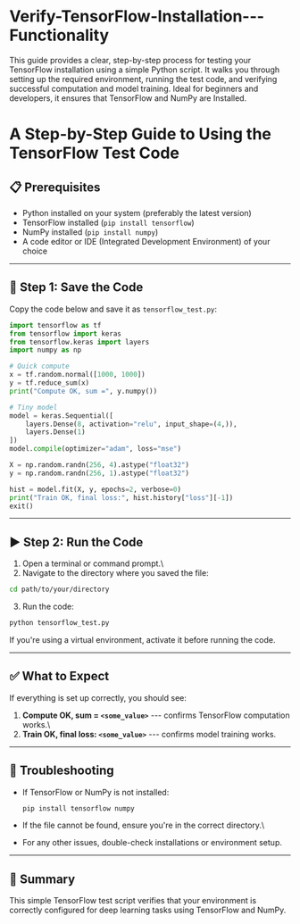 # Verify-TensorFlow-Installation---Functionality
This guide provides a clear, step-by-step process for testing your TensorFlow installation using a simple Python script. It walks you through setting up the required environment, running the test code, and verifying successful computation and model training. Ideal for beginners and developers, it ensures that TensorFlow and NumPy are Installed.

# A Step-by-Step Guide to Using the TensorFlow Test Code

## 📋 Prerequisites

-   Python installed on your system (preferably the latest version)
-   TensorFlow installed (`pip install tensorflow`)
-   NumPy installed (`pip install numpy`)
-   A code editor or IDE (Integrated Development Environment) of your
    choice

------------------------------------------------------------------------

## 🧩 Step 1: Save the Code

Copy the code below and save it as `tensorflow_test.py`:

``` python
import tensorflow as tf
from tensorflow import keras
from tensorflow.keras import layers
import numpy as np

# Quick compute
x = tf.random.normal([1000, 1000])
y = tf.reduce_sum(x)
print("Compute OK, sum =", y.numpy())

# Tiny model
model = keras.Sequential([
    layers.Dense(8, activation="relu", input_shape=(4,)),
    layers.Dense(1)
])
model.compile(optimizer="adam", loss="mse")

X = np.random.randn(256, 4).astype("float32")
y = np.random.randn(256, 1).astype("float32")

hist = model.fit(X, y, epochs=2, verbose=0)
print("Train OK, final loss:", hist.history["loss"][-1])
exit()
```

------------------------------------------------------------------------

## ▶️ Step 2: Run the Code

1.  Open a terminal or command prompt.\
2.  Navigate to the directory where you saved the file:

``` bash
cd path/to/your/directory
```

3.  Run the code:

``` bash
python tensorflow_test.py
```

If you're using a virtual environment, activate it before running the
code.

------------------------------------------------------------------------

## ✅ What to Expect

If everything is set up correctly, you should see:

1.  **Compute OK, sum = `<some_value>`** --- confirms TensorFlow
    computation works.\
2.  **Train OK, final loss: `<some_value>`** --- confirms model training
    works.

------------------------------------------------------------------------

## 🧰 Troubleshooting

-   If TensorFlow or NumPy is not installed:

    ``` bash
    pip install tensorflow numpy
    ```

-   If the file cannot be found, ensure you're in the correct
    directory.\

-   For any other issues, double-check installations or environment
    setup.

------------------------------------------------------------------------

## 🧠 Summary

This simple TensorFlow test script verifies that your environment is
correctly configured for deep learning tasks using TensorFlow and NumPy.

